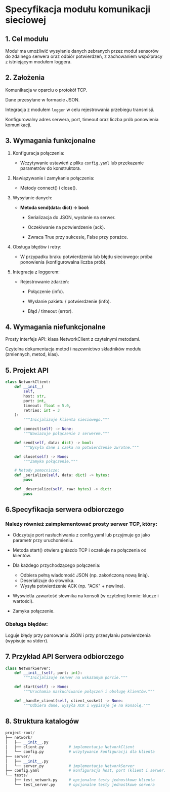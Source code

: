 # Specyfikacja modułu komunikacji sieciowej

## 1. Cel modułu

Moduł ma umożliwić wysyłanie danych zebranych przez moduł sensorów do zdalnego serwera oraz odbiór potwierdzeń, z zachowaniem współpracy z istniejącym modułem loggera.

## 2. Założenia

Komunikacja w oparciu o protokół TCP.

Dane przesyłane w formacie JSON.

Integracja z modułem ```logger``` w celu rejestrowania przebiegu transmisji.

Konfigurowalny adres serwera, port, timeout oraz liczba prób ponowienia komunikacji.

## 3. Wymagania funkcjonalne

1. Konfiguracja połączenia:

    - Wczytywanie ustawień z pliku ```config.yaml``` lub przekazanie parametrów do konstruktora.

2. Nawiązywanie i zamykanie połączenia:

    - Metody connect() i close().

3. Wysyłanie danych:

    - **Metoda send(data: dict) -> bool:**

        - Serializacja do JSON, wysłanie na serwer.

        - Oczekiwanie na potwierdzenie (ack).

        - Zwraca True przy sukcesie, False przy porażce.

4. Obsługa błędów i retry:

    -  W przypadku braku potwierdzenia lub błędu sieciowego: próba ponowienia (konfigurowalna liczba prób).

5. Integracja z loggerem:

    - Rejestrowanie zdarzeń:

        - Połączenie (info).

        - Wysłanie pakietu / potwierdzenie (info).

        - Błąd / timeout (error).

## 4. Wymagania niefunkcjonalne

Prosty interfejs API: klasa NetworkClient z czytelnymi metodami.

Czytelna dokumentacja metod i nazewnictwo składników modułu (zmiennych, metod, klas).

## 5. Projekt API
```python
class NetworkClient:
    def __init__(
        self,
        host: str,
        port: int,
        timeout: float = 5.0,
        retries: int = 3
    ):
        """Inicjalizuje klienta sieciowego."""

    def connect(self) -> None:
        """Nawiazuje połączenie z serwerem."""

    def send(self, data: dict) -> bool:
        """Wysyła dane i czeka na potwierdzenie zwrotne."""

    def close(self) -> None:
        """Zamyka połączenie."""

    # Metody pomocnicze:
    def _serialize(self, data: dict) -> bytes:
        pass

    def _deserialize(self, raw: bytes) -> dict:
        pass
```

## 6.Specyfikacja serwera odbiorczego

### Należy również zaimplementować prosty serwer TCP, który:

- Odczytuje port nasłuchiwania z config.yaml lub przyjmuje go jako parametr przy uruchomieniu.
- Metoda start() otwiera gniazdo TCP i oczekuje na połączenia od klientów.
- Dla każdego przychodzącego połączenia:
  - Odbiera pełną wiadomość JSON (np. zakończoną nową linią).
  - Deserializuje do słownika.
  - Wysyła potwierdzenie ACK (np. "ACK" + newline).

-  Wyświetla zawartość słownika na konsoli (w czytelnej formie: klucze i wartości).

-  Zamyka połączenie.

### Obsługa błędów:

Loguje błędy przy parsowaniu JSON i przy przesyłaniu potwierdzenia (wypisuje na stderr).

## 7. Przykład API Serwera odbiorczego

```python
class NetworkServer:
    def __init__(self, port: int):
        """Inicjalizuje serwer na wskazanym porcie."""

    def start(self) -> None:
        """Uruchamia nasłuchiwanie połączeń i obsługę klientów."""

    def _handle_client(self, client_socket) -> None:
        """Odbiera dane, wysyła ACK i wypisuje je na konsolę."""
```

## 8. Struktura katalogów

```python
project-root/
├── network/
│   ├── __init__.py
│   ├── client.py           # implementacja NetworkClient
│   └── config.py           # wczytywanie konfiguracji dla klienta
├── server/
│   ├── __init__.py
│   └── server.py           # implementacja NetworkServer
├── config.yaml             # konfiguracja host, port (klient i serwer), timeout, retries
└── tests/
    ├── test_network.py     # opcjonalne testy jednostkowe klienta
    └── test_server.py      # opcjonalne testy jednostkowe serwera
```

